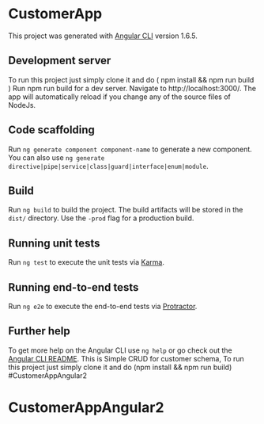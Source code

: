 # CustomerApp

This project was generated with [Angular CLI](https://github.com/angular/angular-cli) version 1.6.5.

## Development server

To run this project just simply clone it and do ( npm install && npm run build ) Run npm run build for a dev server. Navigate to http://localhost:3000/. The app will automatically reload if you change any of the source files of NodeJs.

## Code scaffolding

Run `ng generate component component-name` to generate a new component. You can also use `ng generate directive|pipe|service|class|guard|interface|enum|module`.

## Build

Run `ng build` to build the project. The build artifacts will be stored in the `dist/` directory. Use the `-prod` flag for a production build.

## Running unit tests

Run `ng test` to execute the unit tests via [Karma](https://karma-runner.github.io).

## Running end-to-end tests

Run `ng e2e` to execute the end-to-end tests via [Protractor](http://www.protractortest.org/).

## Further help

To get more help on the Angular CLI use `ng help` or go check out the [Angular CLI README](https://github.com/angular/angular-cli/blob/master/README.md).
This is Simple CRUD for customer schema, To run this project just simply clone it and do (npm install && npm run build) #CustomerAppAngular2
# CustomerAppAngular2
